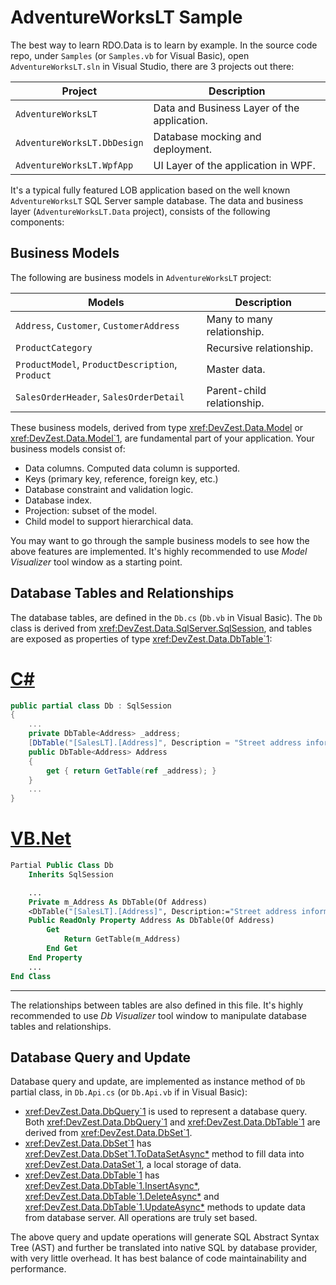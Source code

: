# AdventureWorksLT Sample

The best way to learn RDO.Data is to learn by example. In the source code repo, under `Samples` (or `Samples.vb` for Visual Basic), open `AdventureWorksLT.sln` in Visual Studio, there are 3 projects out there:

| Project | Description |
|---------|-------------|
| `AdventureWorksLT` | Data and Business Layer of the application. |
| `AdventureWorksLT.DbDesign` | Database mocking and deployment. |
| `AdventureWorksLT.WpfApp` | UI Layer of the application in WPF. |

It's a typical fully featured LOB application based on the well known `AdventureWorksLT` SQL Server sample database. The data and business layer (`AdventureWorksLT.Data` project), consists of the following components:

## Business Models

The following are business models in `AdventureWorksLT` project:

| Models | Description |
|--------|-------------|
| `Address`, `Customer`, `CustomerAddress` | Many to many relationship. |
| `ProductCategory` | Recursive relationship. |
| `ProductModel`, `ProductDescription`, `Product` | Master data. |
| `SalesOrderHeader`, `SalesOrderDetail` | Parent-child relationship. |

These business models, derived from type <xref:DevZest.Data.Model> or <xref:DevZest.Data.Model`1>, are fundamental part of your application. Your business models consist of:

* Data columns. Computed data column is supported.
* Keys (primary key, reference, foreign key, etc.)
* Database constraint and validation logic.
* Database index.
* Projection: subset of the model.
* Child model to support hierarchical data.

You may want to go through the sample business models to see how the above features are implemented. It's highly recommended to use *Model Visualizer* tool window as a starting point.

## Database Tables and Relationships

The database tables, are defined in the `Db.cs` (`Db.vb` in Visual Basic). The `Db` class is derived from <xref:DevZest.Data.SqlServer.SqlSession>, and tables are exposed as properties of type <xref:DevZest.Data.DbTable`1>:

# [C#](#tab/cs)

```cs
public partial class Db : SqlSession
{
    ...
    private DbTable<Address> _address;
    [DbTable("[SalesLT].[Address]", Description = "Street address information for customers.")]
    public DbTable<Address> Address
    {
        get { return GetTable(ref _address); }
    }
    ...
}
```

# [VB.Net](#tab/vb)

```vb
Partial Public Class Db
    Inherits SqlSession

    ...
    Private m_Address As DbTable(Of Address)
    <DbTable("[SalesLT].[Address]", Description:="Street address information for customers.")>
    Public ReadOnly Property Address As DbTable(Of Address)
        Get
            Return GetTable(m_Address)
        End Get
    End Property
    ...
End Class
```

***

The relationships between tables are also defined in this file. It's highly recommended to use *Db Visualizer* tool window to manipulate database tables and relationships.

## Database Query and Update

Database query and update, are implemented as instance method of `Db` partial class, in `Db.Api.cs` (or `Db.Api.vb` if in Visual Basic):

* <xref:DevZest.Data.DbQuery`1> is used to represent a database query. Both <xref:DevZest.Data.DbQuery`1> and <xref:DevZest.Data.DbTable`1> are derived from <xref:DevZest.Data.DbSet`1>.
* <xref:DevZest.Data.DbSet`1> has <xref:DevZest.Data.DbSet`1.ToDataSetAsync*> method to fill data into <xref:DevZest.Data.DataSet`1>, a local storage of data.
* <xref:DevZest.Data.DbTable`1> has <xref:DevZest.Data.DbTable`1.InsertAsync*>, <xref:DevZest.Data.DbTable`1.DeleteAsync*> and <xref:DevZest.Data.DbTable`1.UpdateAsync*> methods to update data from database server. All operations are truly set based.

The above query and update operations will generate SQL Abstract Syntax Tree (AST) and further be translated into native SQL by database provider, with very little overhead. It has best balance of code maintainability and performance.
